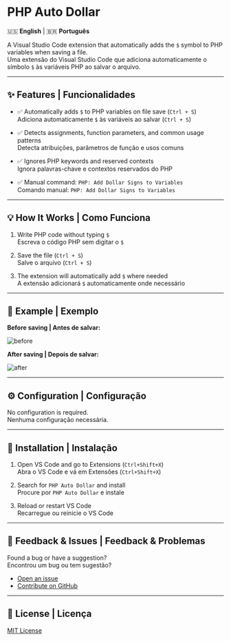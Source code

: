 # PHP Auto Dollar

🇺🇸 **English** | 🇧🇷 **Português**

A Visual Studio Code extension that automatically adds the `$` symbol to PHP variables when saving a file.  
Uma extensão do Visual Studio Code que adiciona automaticamente o símbolo `$` às variáveis PHP ao salvar o arquivo.

---

## ✨ Features | Funcionalidades

- ✅ Automatically adds `$` to PHP variables on file save (`Ctrl + S`)  
  Adiciona automaticamente `$` às variáveis ao salvar (`Ctrl + S`)

- ✅ Detects assignments, function parameters, and common usage patterns  
  Detecta atribuições, parâmetros de função e usos comuns

- ✅ Ignores PHP keywords and reserved contexts  
  Ignora palavras-chave e contextos reservados do PHP

- ✅ Manual command: `PHP: Add Dollar Signs to Variables`  
  Comando manual: `PHP: Add Dollar Signs to Variables`

---

## 💡 How It Works | Como Funciona

1. Write PHP code without typing `$`  
   Escreva o código PHP sem digitar o `$`

2. Save the file (`Ctrl + S`)  
   Salve o arquivo (`Ctrl + S`)

3. The extension will automatically add `$` where needed  
   A extensão adicionará `$` automaticamente onde necessário

---

## 🧪 Example | Exemplo

**Before saving | Antes de salvar:**

![before](https://github.com/user-attachments/assets/c4b50122-d136-42b4-87bf-9daa4ade277e)


**After saving | Depois de salvar:**

![after](https://github.com/user-attachments/assets/2165e072-fe4d-4558-9cdd-383c31ba3ab9)

---

## ⚙️ Configuration | Configuração

No configuration is required.  
Nenhuma configuração necessária.

---

## 🚀 Installation | Instalação

1. Open VS Code and go to Extensions (`Ctrl+Shift+X`)  
    Abra o VS Code e vá em Extensões (`Ctrl+Shift+X`)

2. Search for `PHP Auto Dollar` and install  
    Procure por `PHP Auto Dollar` e instale

3. Reload or restart VS Code  
    Recarregue ou reinicie o VS Code

---

## 📝 Feedback & Issues | Feedback & Problemas

Found a bug or have a suggestion?  
Encontrou um bug ou tem sugestão?

- [Open an issue](https://github.com/andrepfdev/vscode-php-auto-dollar/issues)
- [Contribute on GitHub](https://github.com/andrepfdev/vscode-php-auto-dollar)

---

## 📄 License | Licença

[MIT License](LICENSE)
